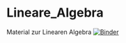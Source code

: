 # Lineare_Algebra
Material zur Linearen Algebra
[![Binder](https://mybinder.org/badge_logo.svg)](https://mybinder.org/v2/gh/uja-works/Lineare_Algebra/main)

